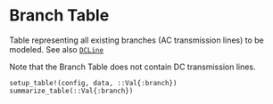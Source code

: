 Branch Table
============
Table representing all existing branches (AC transmission lines) to be modeled.  See also [`DCLine`](@ref)

Note that the Branch Table does not contain DC transmission lines.

```@docs
setup_table!(config, data, ::Val{:branch})
summarize_table(::Val{:branch})
```